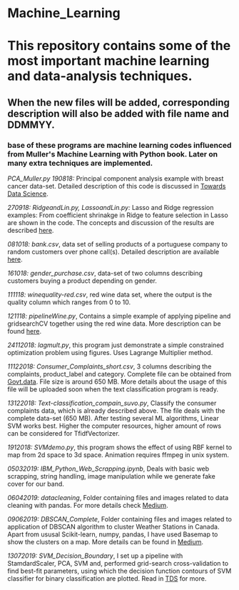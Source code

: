 # Machine_Learning
# This repository contains some of the most important machine learning and data-analysis techniques.
## When the new files will be added, corresponding description will also be added with file name and DDMMYY. 
### base of these programs are machine learning codes influenced from Muller's Machine Learning with Python book. Later on many extra techniques are implemented.
*PCA_Muller.py 190818:* Principal component analysis example with breast cancer data-set. Detailed description of this code is discussed in [Towards Data Science](https://towardsdatascience.com/dive-into-pca-principal-component-analysis-with-python-43ded13ead21).

*270918: RidgeandLin.py, LassoandLin.py:* Lasso and Ridge regression examples: From coefficient shrinakge in Ridge to feature selection in Lasso are shown in the code. The concepts and discussion of the results are described [here](https://towardsdatascience.com/ridge-and-lasso-regression-a-complete-guide-with-python-scikit-learn-e20e34bcbf0b).   

*081018: bank.csv*, data set of selling products of a portuguese company to random customers over phone call(s). Detailed description are available [here](http://archive.ics.uci.edu/ml/datasets/Bank+Marketing).

*161018: gender_purchase.csv*, data-set of two columns describing customers buying a product depending on gender.

*111118: winequality-red.csv*, red wine data set, where the output is the quality column which ranges from 0 to 10.

*121118: pipelineWine.py*, Contains a simple example of applying pipeline and gridsearchCV together using the red wine data. More description can be found [here](https://towardsdatascience.com/a-simple-example-of-pipeline-in-machine-learning-with-scikit-learn-e726ffbb6976). 

*24112018: lagmult.py*, this program just demonstrate a simple constrained optimization problem using figures. Uses Lagrange Multiplier method.  

*11122018: Consumer_Complaints_short.csv*, 3 columns describing the complaints, product_label and category. Complete file can be obtained from [Govt.data](https://catalog.data.gov/dataset/consumer-complaint-database/resource/2f297213-7198-4be1-af1e-2d2623e7f6e9). File size is around 650 MB. More details about the usage of this file will be uploaded soon when the text classification program is ready. 

*13122018: Text-classification_compain_suvo.py*, Classify the consumer complaints data, which is already described above. The file deals with the complete data-set (650 MB). After testing several ML algorithms, Linear SVM works best. Higher the computer resources, higher amount of rows can be considered for TfidfVectorizer. 

*1912018: SVMdemo.py*, this program shows the effect of using RBF kernel to map from 2d space to 3d space. Animation requires ffmpeg in unix system. 

*05032019: IBM_Python_Web_Scrapping.ipynb*, Deals with basic web scrapping, string handling, image manipulation while we generate fake cover for our band.

*06042019: datacleaning*, Folder containing files and images related to data cleaning with pandas. For more details check [Medium](https://medium.com/@saptashwa/data-handling-using-pandas-cleaning-and-processing-3aa657dc9418). 

*09062019: DBSCAN_Complete*, Folder containing files and images related to application of DBSCAN algorithm to cluster Weather Stations in Canada. Apart from ususal Scikit-learn, numpy, pandas, I have used Basemap to show the clusters on a map. More details can be found in [Medium](https://medium.com/@saptashwa/dbscan-algorithm-complete-guide-and-application-with-python-scikit-learn-d690cbae4c5d).

*13072019: SVM_Decision_Boundary*, I set up a pipeline with StamdardScaler, PCA, SVM and, performed grid-search cross-validation to find best-fit parameters, using which the decision function contours of SVM classifier for binary classification are plotted. Read in [TDS](https://towardsdatascience.com/visualizing-support-vector-machine-decision-boundary-69e7591dacea) for more.        
